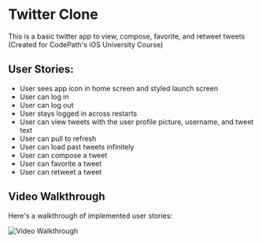# Twitter Clone 

This is a basic twitter app to view, compose, favorite, and retweet tweets (Created for CodePath's iOS University Course)

## User Stories:

- User sees app icon in home screen and styled launch screen 
- User can log in 
- User can log out 
- User stays logged in across restarts 
- User can view tweets with the user profile picture, username, and tweet text
- User can pull to refresh 
- User can load past tweets infinitely 
- User can compose a tweet 
- User can favorite a tweet 
- User can retweet a tweet

## Video Walkthrough

Here's a walkthrough of implemented user stories:

<img src='http://g.recordit.co/1yoOugJKvq.gif' title='Video Walkthrough' width='' alt='Video Walkthrough' />

